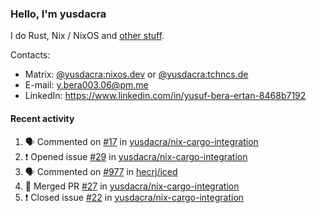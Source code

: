 ### Hello, I'm yusdacra

I do Rust, Nix / NixOS and [other stuff](https://yusdacra.gitlab.io/about).

Contacts:
- Matrix: [@yusdacra:nixos.dev](https://matrix.to/#/@yusdacra:nixos.dev) or [@yusdacra:tchncs.de](https://matrix.to/#/@yusdacra:tchncs.de)
- E-mail: y.bera003.06@pm.me
- LinkedIn: https://www.linkedin.com/in/yusuf-bera-ertan-8468b7192

#### Recent activity

<!--START_SECTION:activity-->
1. 🗣 Commented on [#17](https://github.com/yusdacra/nix-cargo-integration/issues/17) in [yusdacra/nix-cargo-integration](https://github.com/yusdacra/nix-cargo-integration)
2. ❗️ Opened issue [#29](https://github.com/yusdacra/nix-cargo-integration/issues/29) in [yusdacra/nix-cargo-integration](https://github.com/yusdacra/nix-cargo-integration)
3. 🗣 Commented on [#977](https://github.com/hecrj/iced/issues/977) in [hecrj/iced](https://github.com/hecrj/iced)
4. 🎉 Merged PR [#27](https://github.com/yusdacra/nix-cargo-integration/pull/27) in [yusdacra/nix-cargo-integration](https://github.com/yusdacra/nix-cargo-integration)
5. ❗️ Closed issue [#22](https://github.com/yusdacra/nix-cargo-integration/issues/22) in [yusdacra/nix-cargo-integration](https://github.com/yusdacra/nix-cargo-integration)
<!--END_SECTION:activity-->
